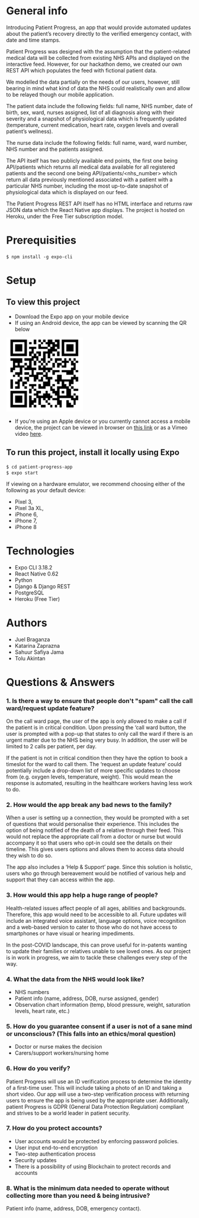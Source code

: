 # General info
Introducing Patient Progress, an app that would provide
automated updates about the patient’s recovery directly to the verified emergency contact, with date and time stamps.

Patient Progress was designed with the assumption that the patient-related medical data will be collected from existing NHS APIs and displayed on the interactive feed. However, for our hackathon demo, we created our own REST API which populates the feed with fictional patient data. 

We modelled the data partially on the needs of our users, however, still bearing in mind what kind of data the NHS could realistically own and allow to be relayed though our mobile application. 

The patient data include the following fields: full name, NHS number, date of birth, sex, ward, nurses assigned, list of all diagnosis along with their severity and a snapshot of physiological data which is frequently updated (temperature, current medication, heart rate, oxygen levels and overall patient’s wellness).

The nurse data include the following fields: full name, ward, ward number, NHS number and the patients assigned.

The API itself has two publicly available end points, the first one being API/patients which returns all medical data available for all registered patients and the second one being API/patients/<nhs_number> which return all data previously mentioned associated with a patient with a particular NHS number, including the most up-to-date snapshot of physiological data which is displayed on our feed.

The Patient Progress REST API itself has no HTML interface and returns raw JSON data which the React Native app displays. The project is hosted on Heroku, under the Free Tier subscription model.

# Prerequisities
```
$ npm install -g expo-cli
```

# Setup
## To view this project 
* Download the Expo app on your mobile device 
* If using an Android device, the app can be viewed by scanning the QR below 
<img src="assets/qrcode.png" height="200px">

* If you're using an Apple device or you currently cannot access a mobile device, the project can be viewed in browser on <a href="https://expo.io/@kate97z/patient-progress-app">this link</a> or as a Vimeo video <a href="">here</a>.

## To run this project, install it locally using Expo
```
$ cd patient-progress-app
$ expo start 
```
If viewing on a hardware emulator, we recommend choosing either of the following as your default device:
- Pixel 3,
- Pixel 3a XL,
- iPhone 6,
- iPhone 7,
- iPhone 8 

# Technologies
* Expo CLI 3.18.2
* React Native 0.62
* Python
* Django & Django REST
* PostgreSQL
* Heroku (Free Tier)

# Authors
* Juel Braganza 
* Katarina Zaprazna 
* Sahuur Safiya Jama 
* Tolu Akintan 

# Questions & Answers

### 1. Is there a way to ensure that people don't "spam" call the call ward/request update feature?
On the call ward page, the user of the app is only allowed to make a call if the patient is in critical condition. Upon pressing the ‘call ward button, the user is prompted with a pop-up that states to only call the ward if there is an urgent matter due to the NHS being very busy. In addition, the user will be limited to 2 calls per patient, per day.

If the patient is not in critical condition then they have the option to book a timeslot for the ward to call them. The ‘request an update feature’ could potentially include a drop-down list of more specific updates to choose from (e.g. oxygen levels, temperature, weight). This would mean the response is automated, resulting in the healthcare workers having less work to do.

### 2. How would the app break any bad news to the family?
When a user is setting up a connection, they would be prompted with a set of questions that would personalise their experience. This includes the option of being notified of the death of a relative through their feed. This would not replace the appropriate call from a doctor or nurse but would accompany it so that users who opt-in could see the details on their timeline. This gives users options and allows them to access data should they wish to do so.

The app also includes a ‘Help & Support’ page. Since this solution is holistic, users who go through bereavement would be notified of various help and support that they can access within the app.

### 3. How would this app help a huge range of people? 
Health-related issues affect people of all ages, abilities and backgrounds. Therefore, this app would need to be accessible to all. Future updates will include an integrated voice assistant, language options, voice recognition and a web-based version to cater to those who do not have access to smartphones or have visual or hearing impediments. 

In the post-COVID landscape, this can prove useful for in-patents wanting to update their families or relatives unable to see loved ones. As our project is in work in progress, we aim to tackle these challenges every step of the way.

### 4. What the data from the NHS would look like?
* NHS numbers
* Patient info (name, address, DOB, nurse assigned, gender)
* Observation chart information (temp, blood pressure, weight, saturation levels, heart rate, etc.)

### 5. How do you guarantee consent if a user is not of a sane mind or unconscious? (This falls into an ethics/moral question)
* Doctor or nurse makes the decision 
* Carers/support workers/nursing home

### 6. How do you verify?
Patient Progress will use an ID verification process to determine the identity of a first-time user. This will include taking a photo of an ID and taking a short video. Our app will use a two-step verification process with returning users to ensure the app is being used by the appropriate user. Additionally, patient Progress is GDPR (General Data Protection Regulation) compliant and strives to be a world leader in patient security.

### 7. How do you protect accounts?
* User accounts would be protected by enforcing password policies.
* User input end-to-end encryption
* Two-step authentication process
* Security updates
* There is a possibility of using Blockchain to protect records and accounts

### 8. What is the minimum data needed to operate without collecting more than you need & being intrusive?
Patient info (name, address, DOB, emergency contact). 